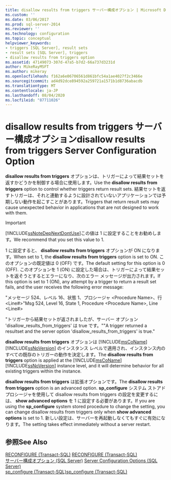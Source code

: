 ```yaml
---
title: disallow results from triggers サーバー構成オプション | Microsoft Docs
ms.custom: ''
ms.date: 03/06/2017
ms.prod: sql-server-2014
ms.reviewer: ''
ms.technology: configuration
ms.topic: conceptual
helpviewer_keywords:
- triggers [SQL Server], result sets
- result sets [SQL Server], triggers
- disallow results from triggers option
ms.assetid: 47149073-307d-47a5-b7d2-66a737d3231d
author: MikeRayMSFT
ms.author: mikeray
ms.openlocfilehash: f162a6e06706561d861bfc54a1ae4027f2c3466e
ms.sourcegitcommit: ad4d92dce894592a259721a1571b1d8736abacdb
ms.translationtype: MT
ms.contentlocale: ja-JP
ms.lasthandoff: 08/04/2020
ms.locfileid: "87711026"
---
```

# <a name="disallow-results-from-triggers-server-configuration-option"></a><span data-ttu-id="667f9-102">disallow results from triggers サーバー構成オプション</span><span class="sxs-lookup"><span data-stu-id="667f9-102">disallow results from triggers Server Configuration Option</span></span>
  <span data-ttu-id="667f9-103">**disallow results from triggers** オプションは、トリガーによって結果セットを返すかどうかを制御する場合に使用します。</span><span class="sxs-lookup"><span data-stu-id="667f9-103">Use the **disallow results from triggers** option to control whether triggers return result sets.</span></span> <span data-ttu-id="667f9-104">結果セットを返すトリガーは、それと連動するように設計されていないアプリケーションでは予期しない動作を起こすことがあります。</span><span class="sxs-lookup"><span data-stu-id="667f9-104">Triggers that return result sets may cause unexpected behavior in applications that are not designed to work with them.</span></span>  
  
> [!IMPORTANT]  
>  [!INCLUDE[ssNoteDepNextDontUse](../../includes/ssnotedepnextdontuse-md.md)]<span data-ttu-id="667f9-105">この値は 1 に設定することをお勧めします。</span><span class="sxs-lookup"><span data-stu-id="667f9-105">We recommend that you set this value to 1.</span></span>  
  
 <span data-ttu-id="667f9-106">1 に設定すると、 **disallow results from triggers** オプションが ON になります。</span><span class="sxs-lookup"><span data-stu-id="667f9-106">When set to 1, the **disallow results from triggers** option is set to ON.</span></span> <span data-ttu-id="667f9-107">このオプションの既定値は 0 (OFF) です。</span><span class="sxs-lookup"><span data-stu-id="667f9-107">The default setting for this option is 0 (OFF).</span></span> <span data-ttu-id="667f9-108">このオプションを 1 (ON) に設定した場合は、トリガーによって結果セットを返そうとするとエラーになり、次のエラー メッセージが出力されます。</span><span class="sxs-lookup"><span data-stu-id="667f9-108">If this option is set to 1 (ON), any attempt by a trigger to return a result set fails, and the user receives the following error message:</span></span>  
  
 <span data-ttu-id="667f9-109">"メッセージ 524、レベル 16、状態 1、プロシージャ \<Procedure Name>、行 \<Line#></span><span class="sxs-lookup"><span data-stu-id="667f9-109">"Msg 524, Level 16, State 1, Procedure \<Procedure Name>, Line \<Line#></span></span>  
  
 <span data-ttu-id="667f9-110">"トリガーから結果セットが返されましたが、サーバー オプション 'disallow_results_from_triggers' は true です。"</span><span class="sxs-lookup"><span data-stu-id="667f9-110">"A trigger returned a resultset and the server option 'disallow_results_from_triggers' is true."</span></span>  
  
 <span data-ttu-id="667f9-111">**disallow results from triggers** オプションは [!INCLUDE[msCoName](../../includes/msconame-md.md)] [!INCLUDE[ssNoVersion](../../includes/ssnoversion-md.md)] のインスタンス レベルで適用され、インスタンス内のすべての既存のトリガーの動作を決定します。</span><span class="sxs-lookup"><span data-stu-id="667f9-111">The **disallow results from triggers** option is applied at the [!INCLUDE[msCoName](../../includes/msconame-md.md)] [!INCLUDE[ssNoVersion](../../includes/ssnoversion-md.md)] instance level, and it will determine behavior for all existing triggers within the instance.</span></span>  
  
 <span data-ttu-id="667f9-112">**disallow results from triggers** は拡張オプションです。</span><span class="sxs-lookup"><span data-stu-id="667f9-112">The **disallow results from triggers** option is an advanced option.</span></span> <span data-ttu-id="667f9-113">**sp_configure** システム ストアド プロシージャを使用して disallow results from triggers の設定を変更するには、 **show advanced options** を 1 に設定する必要があります。</span><span class="sxs-lookup"><span data-stu-id="667f9-113">If you are using the **sp_configure** system stored procedure to change the setting, you can change disallow results from triggers only when **show advanced options** is set to 1.</span></span> <span data-ttu-id="667f9-114">新しい設定は、サーバーを再起動しなくてもすぐに有効になります。</span><span class="sxs-lookup"><span data-stu-id="667f9-114">The setting takes effect immediately without a server restart.</span></span>  
  
## <a name="see-also"></a><span data-ttu-id="667f9-115">参照</span><span class="sxs-lookup"><span data-stu-id="667f9-115">See Also</span></span>  
 <span data-ttu-id="667f9-116">[RECONFIGURE &#40;Transact-SQL&#41;](/sql/t-sql/language-elements/reconfigure-transact-sql) </span><span class="sxs-lookup"><span data-stu-id="667f9-116">[RECONFIGURE &#40;Transact-SQL&#41;](/sql/t-sql/language-elements/reconfigure-transact-sql) </span></span>  
 <span data-ttu-id="667f9-117">[サーバー構成オプション &#40;SQL Server&#41;](server-configuration-options-sql-server.md) </span><span class="sxs-lookup"><span data-stu-id="667f9-117">[Server Configuration Options &#40;SQL Server&#41;](server-configuration-options-sql-server.md) </span></span>  
 [<span data-ttu-id="667f9-118">sp_configure &#40;Transact-SQL&#41;</span><span class="sxs-lookup"><span data-stu-id="667f9-118">sp_configure &#40;Transact-SQL&#41;</span></span>](/sql/relational-databases/system-stored-procedures/sp-configure-transact-sql)  
  
  
